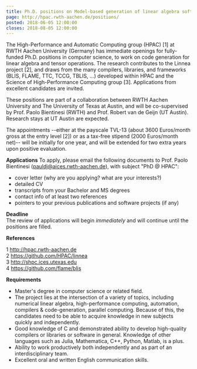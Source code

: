 ```yaml
---
title: Ph.D. positions on Model-based generation of linear algebra software
page: http://hpac.rwth-aachen.de/positions/
posted: 2018-06-05 12:00:00
closes: 2018-08-05 12:00:00
---
```


The High-Performance and Automatic Computing group (HPAC) [1] at RWTH Aachen University (Germany) has immediate openings for fully-funded Ph.D. positions in computer science, to work on code generation for linear algebra and tensor operations. The research contributes to the Linnea project [2], and draws from the many compilers, libraries, and frameworks (BLIS, FLAME, TTC, TCCG, TBLIS, ...) developed within HPAC and the Science of High-Performance Computing group [3]. Applications from excellent candidates are invited.

These positions are part of a collaboration between RWTH Aachen University and The University of Texas at Austin, and will be co-supervised by Prof. Paolo Bientinesi (RWTH) and Prof. Robert van de Geijn (UT Austin). Research stays at UT Austin are expected.

The appointments --either at the payscale TVL-13 (about 3600 Euros/month gross at the entry level [2]) or as a tax-free stipend (2000 Euros/month net)-- will be initially for one year, and will be extended for two extra years upon positive evaluation.

**Applications** 
To apply, please email the following documents to Prof. Paolo Bientinesi (<pauldj@aices.rwth-aachen.de>), with subject "PhD @ HPAC":

- cover letter (why are you applying? what are your interests?)  
- detailed CV  
- transcripts from your Bachelor and MS degrees  
- contact info of at least two references  
- pointers to your previous publications and software projects (if any)  

**Deadline**  
The review of applications will begin *immediately* and will continue until the positions are filled.

**References**

1 <http://hpac.rwth-aachen.de>    
2 <https://github.com/HPAC/linnea>    
3 <http://shpc.ices.utexas.edu>   
4 <https://github.com/flame/blis>   

**Requirements**

- Master's degree in computer science or related field.  
- The project lies at the intersection of a variety of topics, including numerical linear algebra, high-performance computing, automation, compilers & code-generation, parallel computing. Because of this, the candidates need to be able to acquire knowledge in new subjects quickly and independently.  
- Good knowledge of C and demonstrated ability to develop high-quality compilers or libraries or software in general. Knowledge of other languages such as Julia, Mathematica, C++, Python, Matlab, is a plus.  
- Ability to work productively both independently and as part of an interdisciplinary team.  
- Excellent oral and written English communication skills.
